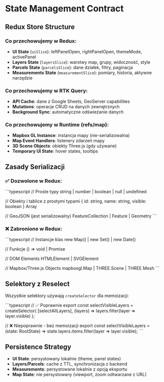 # State Management Contract

## Redux Store Structure

### Co przechowujemy w Redux:
- **UI State** (`uiSlice`): leftPanelOpen, rightPanelOpen, themeMode, activePanel
- **Layers State** (`layersSlice`): warstwy map, grupy, widoczność, style
- **Parcels State** (`parcelsSlice`): dane działek, filtry, paginacja
- **Measurements State** (`measurementSlice`): pomiary, historia, aktywne narzędzie

### Co przechowujemy w RTK Query:
- **API Cache**: dane z Google Sheets, GeoServer capabilities
- **Mutations**: operacje CRUD na danych zewnętrznych
- **Background Sync**: automatyczne odświeżanie danych

### Co przechowujemy w Runtime (refs/map):
- **Mapbox GL Instance**: instancja mapy (nie-serializowalna)
- **Map Event Handlers**: listenery zdarzeń mapy
- **3D Scene Objects**: obiekty Three.js (gdy używane)
- **Temporary UI State**: hover states, tooltips

## Zasady Serializacji

### ✅ Dozwolone w Redux:
\`\`\`typescript
// Proste typy
string | number | boolean | null | undefined

// Obiekty i tablice z prostymi typami
{ id: string, name: string, visible: boolean }
Array<SimpleObject>

// GeoJSON (jest serializowalny)
FeatureCollection | Feature | Geometry
\`\`\`

### ❌ Zabronione w Redux:
\`\`\`typescript
// Instancje klas
new Map() | new Set() | new Date()

// Funkcje
() => void | Promise<any>

// DOM Elements
HTMLElement | SVGElement

// Mapbox/Three.js Objects
mapboxgl.Map | THREE.Scene | THREE.Mesh
\`\`\`

## Selektory z Reselect

Wszystkie selektory używają `createSelector` dla memoizacji:

\`\`\`typescript
// ✅ Poprawnie
export const selectVisibleLayers = createSelector(
  [selectAllLayers],
  (layers) => layers.filter(layer => layer.visible)
);

// ❌ Niepoprawnie - bez memoizacji
export const selectVisibleLayers = (state: RootState) => 
  state.layers.items.filter(layer => layer.visible);
\`\`\`

## Persistence Strategy

- **UI State**: persystowany lokalnie (theme, panel states)
- **Layers/Parcels**: cache z TTL, synchronizacja z backend
- **Measurements**: persystowane lokalnie z opcją eksportu
- **Map State**: nie persystowany (viewport, zoom odtwarzane z URL)
